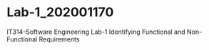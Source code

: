 # Lab-1_202001170
IT314-Software Engineering Lab-1  Identifying Functional and Non-Functional Requirements
